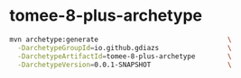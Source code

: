 # tomee-8-plus-archetype

  ```bash
  mvn archetype:generate                                \
    -DarchetypeGroupId=io.github.gdiazs                 \
    -DarchetypeArtifactId=tomee-8-plus-archetype        \
    -DarchetypeVersion=0.0.1-SNAPSHOT                   \
```
  
